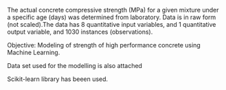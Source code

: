 The actual concrete compressive strength (MPa) for a given mixture under a specific age (days) was determined from laboratory. Data is in raw form (not scaled).The data has 8 quantitative input variables, and 1 quantitative output variable, and 1030 instances (observations).

Objective: Modeling of strength of high performance concrete using Machine Learning.

Data set used for the modelling is also attached

Scikit-learn library has beeen used.

